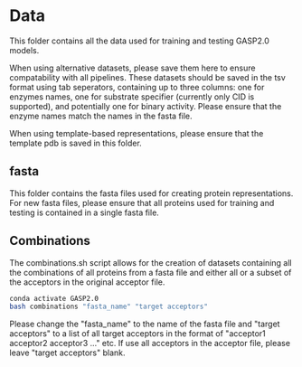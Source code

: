 # Data
This folder contains all the data used for training and testing GASP2.0 models.

When using alternative datasets, please save them here to ensure compatability with all pipelines. These datasets should be saved in the tsv format using tab seperators, containing up to three columns: one for enzymes names, one for substrate specifier (currently only CID is supported), and potentially one for binary activity. Please ensure that the enzyme names match the names in the fasta file.

When using template-based representations, please ensure that the template pdb is saved in this folder.
## fasta
This folder contains the fasta files used for creating protein representations. For new fasta files, please ensure that all proteins used for training and testing is contained in a single fasta file.

## Combinations
The combinations.sh script allows for the creation of datasets containing all the combinations of all proteins from a fasta file and either all or a subset of the acceptors in the original acceptor file.
````bash
conda activate GASP2.0
bash combinations "fasta_name" "target acceptors"
````
Please change the "fasta_name" to the name of the fasta file and "target acceptors" to a list of all target acceptors in the format of "acceptor1 acceptor2 acceptor3 ..." etc. If use all acceptors in the acceptor file, please leave "target acceptors" blank.